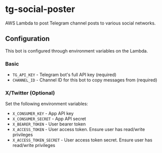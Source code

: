 # tg-social-poster
AWS Lambda to post Telegram channel posts to various social networks.

## Configuration
This bot is configured through environment variables on the Lambda.

### Basic
- `TG_API_KEY` - Telegram bot's full API key (required)
- `CHANNEL_ID` - Channel ID for this bot to copy messages from (required)

### X/Twitter (Optional)

Set the following environment variables:

- `X_CONSUMER_KEY` - App API key
- `X_CONSUMER_SECRET` - App API secret
- `X_BEARER_TOKEN` - User bearer token
- `X_ACCESS_TOKEN` - User access token.  Ensure user has read/write privileges
- `X_ACCESS_TOKEN_SECRET` - User access token secret.  Ensure user has read/write privileges
